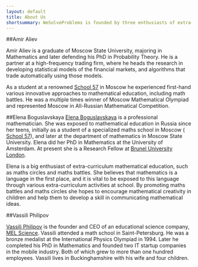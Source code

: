 ```yaml
---
layout: default
title: About Us
shortsummary: WeSolveProblems is founded by three enthusiasts of extra-curriculum mathematical education.
---
```


##Amir Aliev

Amir Aliev is a graduate of Moscow State University, majoring in Mathematics and later defending his PhD in Probability Theory. He is a partner at a high-frequency trading firm, where he heads the research in developing statistical models of the financial markets, and algorithms that trade automatically using those models. 

As a student at a renowned  [School 57](http://sch57.ru/index.en.html) in Moscow he experienced first-hand various innovative approaches to mathematical education, including math battles. He was a multiple times winner of Moscow Mathematical Olympiad and represented Moscow in All-Russian Mathematical Competition. 

##Elena Boguslavskaya 
[Elena Boguslavskaya](https://uk.linkedin.com/in/elena-boguslavskaya-8108403b) is a professional mathematician. She was exposed to mathematical education in Russia since her teens, initially as a student of a specialized maths school in Moscow ( [School 57](http://sch57.ru/index.en.html)), and later at the department of mathematics in Moscow State University. Elena did her PhD in Mathematics at the University of Amsterdam. At present she is a Research Fellow at [Brunel University London](http://www.brunel.ac.uk/people/elena-boguslavskaya). 

Elena is a big enthusiast of extra-curriculum mathematical education, such as maths circles and maths battles. She believes that mathematics is a language in the first place, and it is vital to be exposed to this language through various extra-curriculum activities at school.  By promoting maths battles and maths circles she hopes to encourage mathematical creativity in children and help them to develop a skill in communicating mathematical ideas.

##Vassili Philipov

[Vassili Philipov](https://uk.linkedin.com/in/vassiliphilippov) is the founder and CEO of an educational science company, [MEL Science](https://melscience.com). Vassili attended a math school in Saint-Petersburg. He was a bronze medalist at the International Physics Olympiad in 1994. Later he completed his PhD in Mathematics and founded two IT startup companies in the mobile industry. Both of which grew to more than one hundred employees. Vassili lives in Buckinghamshire with his wife and four children.
